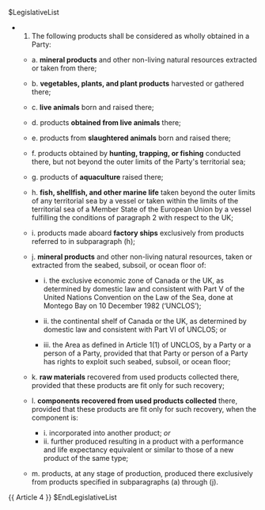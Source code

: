 $LegislativeList

* 1. The following products shall be considered as wholly obtained in a Party:

    * a. **mineral products** and other non-living natural resources extracted or taken from there;

    * b. **vegetables, plants, and plant products** harvested or gathered there;

    * c. **live animals** born and raised there;

    * d. products **obtained from live animals** there;

    * e. products from **slaughtered animals** born and raised there;

    * f. products obtained by **hunting, trapping, or fishing** conducted there, but not beyond the outer limits of the Party's territorial sea;

    * g. products of **aquaculture** raised there;

    * h. **fish, shellfish, and other marine life** taken beyond the outer limits of any territorial sea by a vessel or taken within the limits of the territorial sea of a Member State of the European Union by a vessel fulfilling the conditions of paragraph 2 with respect to the UK;

    * i. products made aboard **factory ships** exclusively from products referred to in subparagraph (h);

    * j. **mineral products** and other non-living natural resources, taken or extracted from the seabed, subsoil, or ocean floor of:

        * i.  the exclusive economic zone of Canada or the UK, as determined by domestic law and consistent with Part V of the United Nations Convention on the Law of the Sea, done at Montego Bay on 10 December 1982 (‘UNCLOS’);

        * ii.  the continental shelf of Canada or the UK, as determined by domestic law and consistent with Part VI of UNCLOS; or

        * iii.  the Area as defined in Article 1(1) of UNCLOS, by a Party or a person of a Party, provided that that Party or person of a Party has rights to exploit such seabed, subsoil, or ocean floor;

    * k. **raw materials** recovered from used products collected there, provided that these products are fit only for such recovery;

    * l. **components recovered from used products collected** there, provided that these products are fit only for such recovery, when the component is:

        * i. incorporated into another product; *or*
        * ii. further produced resulting in a product with a performance and life expectancy equivalent or similar to those of  a new product of the same type;

    * m. products, at any stage of production, produced there exclusively from products specified in subparagraphs (a) through (j).

{{ Article 4 }}
$EndLegislativeList
